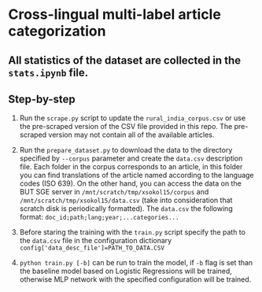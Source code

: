 # Cross-lingual multi-label article categorization

## All statistics of the dataset are collected in the `stats.ipynb` file.

## Step-by-step
1. Run the `scrape.py` script to update the `rural_india_corpus.csv` or use the pre-scraped version of the CSV file provided in this repo. The pre-scraped version may not contain all of the available articles.
2. Run the `prepare_dataset.py` to download the data to the directory specified by `--corpus` parameter and create the `data.csv` description file. Each folder in the corpus corresponds to an article, in this folder you can find translations of the article named according to the language codes (ISO 639). On the other hand, you can access the data on the BUT SGE server in `/mnt/scratch/tmp/xsokol15/corpus` and `/mnt/scratch/tmp/xsokol15/data.csv` (take into consideration that scratch disk is periodically formatted). The `data.csv` the following format:
`doc_id;path;lang;year;...categories...`

3. Before staring the training with the `train.py` script specify the path to the `data.csv` file in the configuration dictionary `config['data_desc_file']=PATH_TO_DATA.CSV`

4. `python train.py [-b]` can be run to train the model, if `-b` flag is set than the baseline model based on Logistic Regressions will be trained, otherwise MLP network with the specified configuration will be trained.

